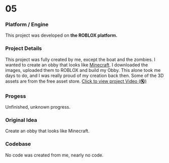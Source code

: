 # 05

### Platform / Engine
This project was developed on **the ROBLOX platform.**

### Project Details
This project was fully created by me, except the boat and the zombies. I wanted to create an obby that looks like [Minecraft](https://minecraft.net/). I downloaded the images, uploaded them to ROBLOX and build my Obby. This alone took me days to do, and I was really proud of my creation back then. Some of the 3D assets are from the free asset store.
[Click to view project Video (🔇)](https://hyper-tech.ch/!videos/SAE/05.mp4)

### Progess
Unfinished, unknown progress.

### Original Idea
Create an obby that looks like Minecraft.

### Codebase
No code was created from me, nearly no code.